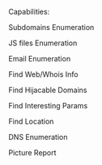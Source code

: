 Capabilities:

Subdomains Enumeration

JS files Enumeration

Email Enumeration

Find Web/Whois Info

Find Hijacable Domains

Find Interesting Params

Find Location

DNS Enumeration

Picture Report
